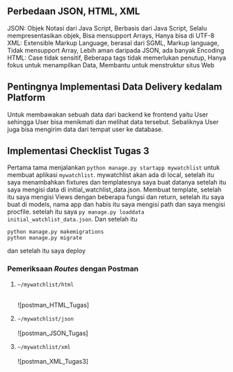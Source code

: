 ## Perbedaan JSON, HTML, XML
JSON: Objek Notasi dari Java Script, Berbasis dari Java Script, Selalu mempresentasikan objek, Bisa mensupport Arrays,  Hanya bisa di UTF-8
XML: Extensible Markup Language, berasal dari SGML, Markup language, Tidak mensupport Array, Lebih aman daripada JSON, ada banyak Encoding
HTML: Case tidak sensitif, Beberapa tags tidak memerlukan penutup, Hanya fokus untuk menampilkan Data, Membantu untuk menstruktur situs Web

## Pentingnya Implementasi Data Delivery kedalam Platform
Untuk membawakan sebuah data dari backend ke frontend yaitu User sehingga User bisa menikmati dan melihat data tersebut. Sebaliknya User juga bisa mengirim data dari tempat user ke database.

## Implementasi Checklist Tugas 3
Pertama tama menjalankan ```python manage.py startapp mywatchlist``` untuk membuat aplikasi `mywatchlist`.
mywatchlist akan ada di local, setelah itu saya menambahkan fixtures dan templatesnya saya buat datanya setelah itu saya mengisi data di initial_watchlist_data.json. Membuat template, setelah itu saya mengisi Views dengan beberapa fungsi dan return, setelah itu saya buat di models, nama app dan habis itu saya mengisi path dan saya mengisi procfile.
setelah itu saya ```py manage.py loaddata initial_watchlist_data.json```.
Dan setelah itu
```
python manage.py makemigrations
python manage.py migrate
```
dan setelah itu saya deploy

### Pemeriksaan _Routes_ dengan Postman

1. `~/mywatchlist/html`<br><br>

   ![postman_HTML_Tugas]
2. `~/mywatchlist/json`<br><br>
   ![postman_JSON_Tugas]

3. `~/mywatchlist/xml`<br><br>
   ![postman_XML_Tugas3]